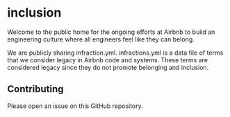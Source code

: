 # inclusion

Welcome to the public home for the ongoing efforts at Airbnb to build an engineering culture where all engineers feel like they can belong. 

We are publicly sharing infraction.yml. infractions.yml is a data file of terms that we consider legacy in Airbnb code and systems. These terms are considered legacy since they do not promote belonging and inclusion.

## Contributing
Please open an issue on this GitHub repository.
